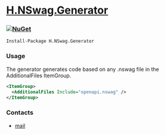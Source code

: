 # [H.NSwag.Generator](https://github.com/HavenDV/H.NSwag.Generator/) 

### [![NuGet](https://img.shields.io/nuget/dt/H.NSwag.Generator.svg?style=flat-square&label=H.NSwag.Generator)](https://www.nuget.org/packages/H.NSwag.Generator/)
```
Install-Package H.NSwag.Generator
```

### Usage
The generator generates code based on any .nswag file in the AdditionalFiles ItemGroup.
```xml
<ItemGroup>
  <AdditionalFiles Include="openapi.nswag" />
</ItemGroup>
```

### Contacts
* [mail](mailto:havendv@gmail.com)
